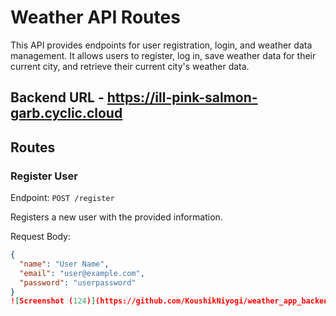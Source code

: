 # Weather API Routes

This API provides endpoints for user registration, login, and weather data management. It allows users to register, log in, save weather data for their current city, and retrieve their current city's weather data.

## Backend URL - https://ill-pink-salmon-garb.cyclic.cloud

## Routes

### Register User

Endpoint: `POST /register`

Registers a new user with the provided information.

Request Body:
```json
{
  "name": "User Name",
  "email": "user@example.com",
  "password": "userpassword"
}
![Screenshot (124)](https://github.com/KoushikNiyogi/weather_app_backend/assets/112813924/1d7bfdfe-40c6-49cb-96af-79bee02af997)

